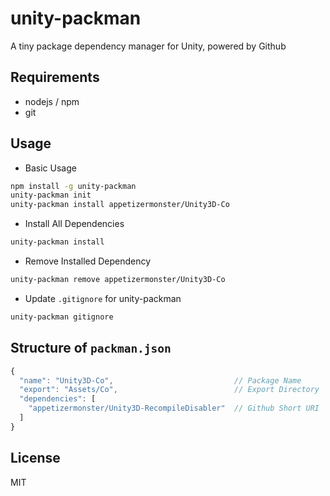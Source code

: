 # unity-packman
A tiny package dependency manager for Unity, powered by Github

## Requirements
- nodejs / npm
- git

## Usage
- Basic Usage
```bash
npm install -g unity-packman
unity-packman init
unity-packman install appetizermonster/Unity3D-Co
```

- Install All Dependencies
```bash
unity-packman install
```

- Remove Installed Dependency
```bash
unity-packman remove appetizermonster/Unity3D-Co
```

- Update `.gitignore` for unity-packman
```bash
unity-packman gitignore
```

## Structure of `packman.json`
```javascript
{
  "name": "Unity3D-Co",                           // Package Name
  "export": "Assets/Co",                          // Export Directory
  "dependencies": [
    "appetizermonster/Unity3D-RecompileDisabler"  // Github Short URI
  ]
}
```

## License
MIT

